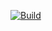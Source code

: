 [![Build](https://github.com/mibere/wireguard-fedora/actions/workflows/publish-image.yml/badge.svg?branch=main)](https://github.com/mibere/wireguard-fedora/actions/workflows/publish-image.yml)
